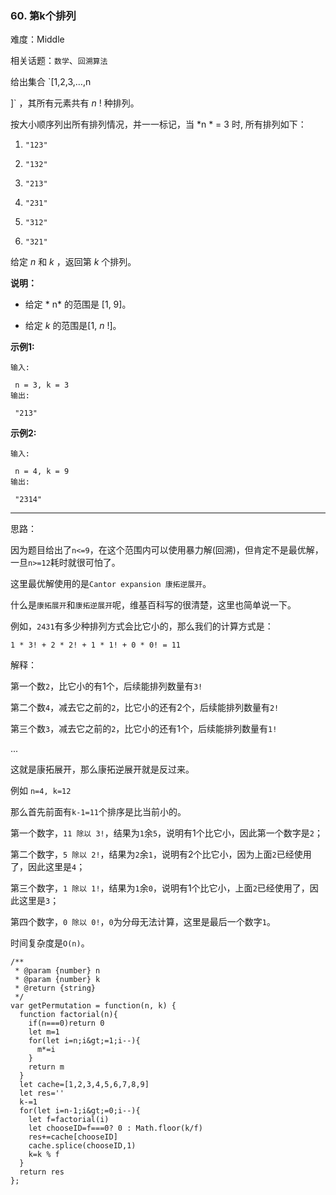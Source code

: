 ### 60. 第k个排列

难度：Middle

相关话题：`数学`、`回溯算法`

给出集合 `[1,2,3,&hellip;,n

]` ，其所有元素共有 *n* ! 种排列。



按大小顺序列出所有排列情况，并一一标记，当 *n * = 3 时, 所有排列如下：





1.  `"123"` 

2.  `"132"` 

3.  `"213"` 

4.  `"231"` 

5.  `"312"` 

6.  `"321"` 





给定 *n*  和 *k* ，返回第 *k* 个排列。



 **说明：** 





* 给定 * n* 的范围是 [1, 9]。

* 给定  *k* 的范围是[1,  *n* !]。





 **示例1:** 





```
输入:

 n = 3, k = 3
输出:

 "213"

```

 **示例2:** 





```
输入:

 n = 4, k = 9
输出:

 "2314"

```


-----

思路：

因为题目给出了`n<=9`，在这个范围内可以使用暴力解(回溯)，但肯定不是最优解，一旦`n>=12`耗时就很可怕了。

这里最优解使用的是`Cantor expansion 康拓逆展开`。

什么是`康拓展开`和`康拓逆展开`呢，维基百科写的很清楚，这里也简单说一下。

例如，`2431`有多少种排列方式会比它小的，那么我们的计算方式是：

`1 * 3! + 2 * 2! + 1 * 1! + 0 * 0! = 11`

解释：

第一个数`2`，比它小的有1个，后续能排列数量有`3!`

第二个数`4`，减去它之前的`2`，比它小的还有2个，后续能排列数量有`2!`

第三个数`3`，减去它之前的`2`，比它小的还有1个，后续能排列数量有`1!`

...

这就是康拓展开，那么康拓逆展开就是反过来。

例如 `n=4, k=12`

那么首先前面有`k-1=11`个排序是比当前小的。

第一个数字，`11 除以 3!`，结果为`1`余`5`，说明有1个比它小，因此第一个数字是`2`；

第二个数字，`5 除以 2!`，结果为`2`余`1`，说明有2个比它小，因为上面`2`已经使用了，因此这里是`4`；

第三个数字，`1 除以 1!`，结果为`1`余`0`，说明有1个比它小，上面`2`已经使用了，因此这里是`3`；

第四个数字，`0 除以 0!`，`0`为分母无法计算，这里是最后一个数字`1`。

时间复杂度是`O(n)`。




```
/**
 * @param {number} n
 * @param {number} k
 * @return {string}
 */
var getPermutation = function(n, k) {
  function factorial(n){
    if(n===0)return 0
    let m=1
    for(let i=n;i&gt;=1;i--){
      m*=i
    }
    return m
  }
  let cache=[1,2,3,4,5,6,7,8,9]
  let res=''
  k-=1
  for(let i=n-1;i&gt;=0;i--){
    let f=factorial(i)
    let chooseID=f===0? 0 : Math.floor(k/f)
    res+=cache[chooseID]
    cache.splice(chooseID,1)
    k=k % f
  }
  return res
};



```
